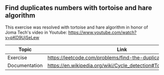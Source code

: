 ## Find duplicates numbers with tortoise and hare algorithm

This exercise was resolved with tortoise and hare algorithm in honor of Joma Tech's video in Youtube: 
https://www.youtube.com/watch?v=pKO9UjSeLew

| Topic         | Link                                                            |
|---------------|-----------------------------------------------------------------|
| Exercise      | https://leetcode.com/problems/find-the-duplicate-number         |
| Documentation | https://en.wikipedia.org/wiki/Cycle_detection#Tortoise_and_hare |
